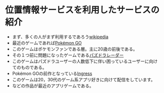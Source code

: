 # 位置情報サービスを利用したサービスの紹介
- まず、多くの人がまず利用するであろう[wikipedia](https://ja.wikipedia.org/wiki/%E4%BD%8D%E7%BD%AE%E6%83%85%E5%A0%B1%E3%82%B5%E3%83%BC%E3%83%93%E3%82%B9)
- 最近のゲームであれば[Pokémon GO](http://pokemongo.nianticlabs.com/ja/)
 - このゲームはポケモンファンである層。主に20歳の前後である。
- その１つ前に問題になったゲームである[パズドラレーダー](https://padr.gungho.jp/)　
 - このゲームはパズドラユーザーの人数低下に伴い困っているユーザーに向けてのものである。
- Pokémon GOの前作となっている[Ingress](https://www.ingress.com/)
 - このゲームは20，30代のゲーム系アプリ好きに向けて配信をしています。
 - などの作品が最近のアプリゲームである。
